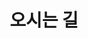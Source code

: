 ---
widget: blank
headless: false
active: true
weight: 30
title: "오시는 길"

# ⬇️ 여기! content 안이 아니라 최상위의 text에 적어야 렌더됩니다.
text: |
  ![전북대학교 위치 지도](images/jbnu-map.png)

  [구글 지도 열기](https://maps.google.com/?q=35.8460,127.1290)

# (선택) 일부 테마에선 content.text도 읽으니 호환 겸 같이 둬도 무방
content:
  text: |
    ![전북대학교 위치 지도](images/jbnu-map.png)

    [구글 지도 열기](https://maps.google.com/?q=35.8460,127.1290)

design:
  columns: "1"
---